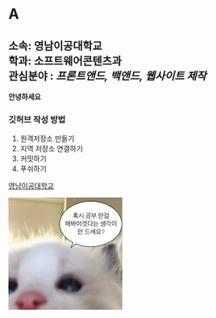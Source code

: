 # A
소속: 영남이공대학교<br>
학과: **소프트웨어콘텐츠과**<br>
관심분야 : *프론트앤드, 백앤드, 웹사이트 제작*<br>
---
**안녕하세요**

### 깃허브 작성 방법
1. 원격저장소 만들기
2. 지역 저장소 연결하기
3. 커밋하기
4. 푸쉬하기

[영남이공대학교](http://ync.ac.kr)

![프로필 이미지](./다운로드.jpg)
<!--
**Ryujiwan/Ryujiwan** is a ✨ _special_ ✨ repository because its `README.md` (this file) appears on your GitHub profile.

Here are some ideas to get you started:

- 🔭 I’m currently working on ...
- 🌱 I’m currently learning ...
- 👯 I’m looking to collaborate on ...
- 🤔 I’m looking for help with ...
- 💬 Ask me about ...
- 📫 How to reach me: ...
- 😄 Pronouns: ...
- ⚡ Fun fact: ...
-->
